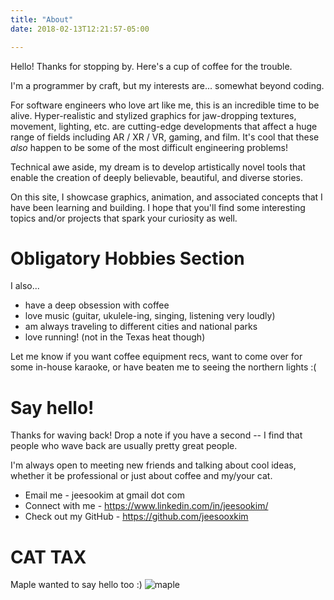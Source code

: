 ```yaml
---
title: "About"
date: 2018-02-13T12:21:57-05:00

---
```


Hello! Thanks for stopping by. Here's a cup of coffee for the trouble.

I'm a programmer by craft, but my interests are... somewhat beyond coding.

For software engineers who love art like me, this is an incredible time to be alive. Hyper-realistic and stylized graphics for jaw-dropping textures, movement, lighting, etc. are cutting-edge developments that affect a huge range of fields including AR / XR / VR, gaming, and film. It's cool that these _also_ happen to be some of the most difficult engineering problems!

Technical awe aside, my dream is to develop artistically novel tools that enable the creation of deeply believable, beautiful, and diverse stories. 

On this site, I showcase graphics, animation, and associated concepts that I have been learning and building. I hope that you'll find some interesting topics and/or projects that spark your curiosity as well.


# Obligatory Hobbies Section

I also...
- have a deep obsession with coffee
- love music (guitar, ukulele-ing, singing, listening very loudly)
- am always traveling to different cities and national parks
- love running! (not in the Texas heat though)

Let me know if you want coffee equipment recs, want to come over for some in-house karaoke, or have beaten me to seeing the northern lights :(

# Say hello!
Thanks for waving back! Drop a note if you have a second -- I find that people who wave back are usually pretty great people.

I'm always open to meeting new friends and talking about cool ideas, whether it be professional or just about coffee and my/your cat.

- Email me - jeesookim at gmail dot com
- Connect with me - https://www.linkedin.com/in/jeesookim/
- Check out my GitHub - https://github.com/jeesooxkim

# CAT TAX
Maple wanted to say hello too :) 
![maple](maple.png)
